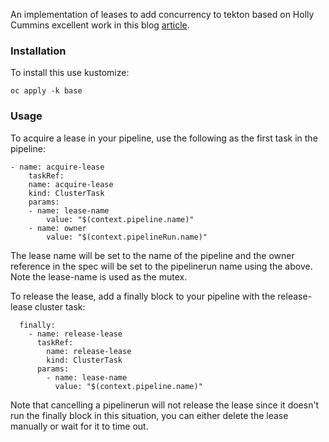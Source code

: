 An implementation of leases to add concurrency to tekton based on Holly Cummins excellent work in this blog [article](https://medium.com/ibm-garage/using-lease-resources-to-manage-concurrency-in-tekton-builds-344ba84df297).

### Installation

To install this use kustomize:

```oc apply -k base```

### Usage

To acquire a lease in your pipeline, use the following as the first task in the pipeline:

```
- name: acquire-lease
    taskRef:
    name: acquire-lease
    kind: ClusterTask
    params:
    - name: lease-name
        value: "$(context.pipeline.name)"
    - name: owner
        value: "$(context.pipelineRun.name)"
```

The lease name will be set to the name of the pipeline and the owner reference in the spec will be set to the pipelinerun name using the above. Note the lease-name is used as the mutex.

To release the lease, add a finally block to your pipeline with the release-lease cluster task:

```
  finally:
    - name: release-lease
      taskRef:
        name: release-lease
        kind: ClusterTask
      params:
        - name: lease-name
          value: "$(context.pipeline.name)"
```

Note that cancelling a pipelinerun will not release the lease since it doesn't run the finally block in this situation, you can either delete the lease manually or wait for it to time out.